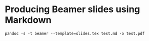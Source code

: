 # Producing Beamer slides using Markdown

`pandoc -s -t beamer --template=slides.tex test.md -o test.pdf`

